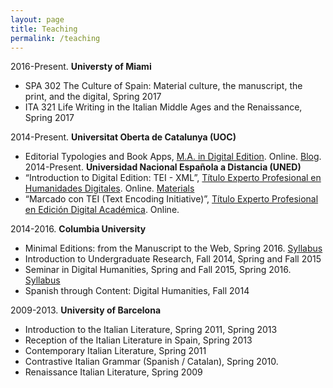 ```yaml
---
layout: page
title: Teaching
permalink: /teaching
---										
```


2016-Present. **Universty of Miami**
- SPA 302 The Culture of Spain: Material culture, the manuscript, the print, and the digital, Spring 2017
- ITA 321 Life Writing in the Italian Middle Ages and the Renaissance, Spring 2017

2014-Present. **Universitat Oberta de Catalunya (UOC)**
- Editorial Typologies and Book Apps, [M.A. in Digital Edition](http://estudios.uoc.edu/es/masters-posgrados-especializaciones/master/artes-humanidades/edicion-digital/presentacion). Online. [Blog](http://eah.uoc.edu/materials/edicio-digital/?lang=es). 
2014-Present. **Universidad Nacional Española a Distancia (UNED)**
- “Introduction to Digital Edition: TEI - XML”, [Título Experto Profesional en Humanidades Digitales](http://linhd.uned.es/p/titulo-propio-experto-profesional-en-humanidades-digitales/). Online. [Materials](http://susannalles.github.io/materials/)
- “Marcado con TEI (Text Encoding Initiative)”, [Título Experto Profesional en Edición Digital Académica](http://linhd.uned.es/p/titulo-propio-experto-en-edicion-digital-academica/). Online. 

2014-2016. **Columbia University**

- Minimal Editions: from the Manuscript to the Web, Spring 2016. [Syllabus](https://github.com/susannalles/MinimalEditions)
- Introduction to Undergraduate Research, Fall 2014, Spring and Fall 2015
- Seminar in Digital Humanities, Spring and Fall 2015, Spring 2016. [Syllabus](https://github.com/susannalles/DHSeminar)
- Spanish through Content: Digital Humanities, Fall 2014
	

2009-2013. **University of Barcelona**
- Introduction to the Italian Literature, Spring 2011, Spring 2013
- Reception of the Italian Literature in Spain, Spring 2013
- Contemporary Italian Literature, Spring 2011
- Contrastive Italian Grammar (Spanish / Catalan), Spring 2010.
- Renaissance Italian Literature, Spring 2009


